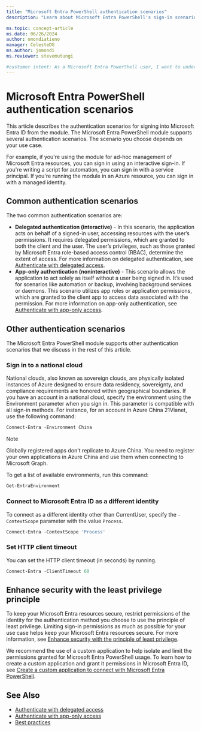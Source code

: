 ```yaml
---
title: "Microsoft Entra PowerShell authentication scenarios"
description: "Learn about Microsoft Entra PowerShell's sign-in scenarios for various use cases, ensuring secure and efficient authentication."

ms.topic: concept-article
ms.date: 06/26/2024
author: omondiatieno
manager: CelesteDG
ms.author: jomondi
ms.reviewer: stevemutungi

#customer intent: As a Microsoft Entra PowerShell user, I want to understand the different authentication options available, so that I can securely connect to Microsoft Graph and manage my Microsoft Entra ID resources.
---
```


# Microsoft Entra PowerShell authentication scenarios

This article describes the authentication scenarios for signing into Microsoft Entra ID from the module. The Microsoft Entra PowerShell module supports several authentication scenarios. The scenario you choose depends on your use case.

For example, if you're using the module for ad-hoc management of Microsoft Entra resources, you can sign in using an interactive sign-in. If you're writing a script for automation, you can sign in with a service principal. If you're running the module in an Azure resource, you can sign in with a managed identity.

## Common authentication scenarios

The two common authentication scenarios are:

- **Delegated authentication (interactive)** - In this scenario, the application acts on behalf of a signed-in user, accessing resources with the user’s permissions. It requires delegated permissions, which are granted to both the client and the user. The user’s privileges, such as those granted by Microsoft Entra role-based access control (RBAC), determine the extent of access. For more information on delegated authentication, see [Authenticate with delegated access][delegated-authentication].
- **App-only authentication (noninteractive)** - This scenario allows the application to act solely as itself without a user being signed in. It’s used for scenarios like automation or backup, involving background services or daemons. This scenario utilizes app roles or application permissions, which are granted to the client app to access data associated with the permission. For more information on app-only authentication, see [Authenticate with app-only access][apponly-authentication].

## Other authentication scenarios

The Microsoft Entra PowerShell module supports other authentication scenarios that we discuss in the rest of this article.

### Sign in to a national cloud

National clouds, also known as sovereign clouds, are physically isolated instances of Azure designed to ensure data residency, sovereignty, and compliance requirements are honored within geographical boundaries. If you have an account in a national cloud, specify the environment using the Environment parameter when you sign in. This parameter is compatible with all sign-in methods. For instance, for an account in Azure China 21Vianet, use the following command:

```powershell
Connect-Entra -Environment China
```

>[!NOTE]
>Globally registered apps don't replicate to Azure China. You need to register your own applications in Azure China and use them when connecting to Microsoft Graph.

To get a list of available environments, run this command:

```powershell
Get-EntraEnvironment
```

### Connect to Microsoft Entra ID as a different identity

To connect as a different identity other than CurrentUser, specify the `-ContextScope` parameter with the value `Process`.

```powershell
Connect-Entra -ContextScope 'Process'
```

### Set HTTP client timeout

You can set the HTTP client timeout (in seconds) by running.

```powershell
Connect-Entra -ClientTimeout 60
```

## Enhance security with the least privilege principle

To keep your Microsoft Entra resources secure, restrict permissions of the identity for the authentication method you choose to use the principle of least privilege. Limiting sign-in permissions as much as possible for your use case helps keep your Microsoft Entra resources secure. For more information, see [Enhance security with the principle of least privilege][principle-of-least-privilege].

We recommend the use of a custom application to help isolate and limit the permissions granted for Microsoft Entra PowerShell usage. To learn how to create a custom application and grant it permissions in Microsoft Entra ID, see [Create a custom application to connect with Microsoft Entra PowerShell][create-custom-app].

## See Also

- [Authenticate with delegated access][delegated-authentication]
- [Authenticate with app-only access][apponly-authentication]
- [Best practices][best-practices]

<!-- link references -->
[delegated-authentication]: delegated-access-auth.md
[apponly-authentication]: app-only-access-auth.md
[principle-of-least-privilege]: /entra/identity-platform/secure-least-privileged-access
[create-custom-app]: create-custom-application.md
[best-practices]: entra-powershell-best-practices.md
